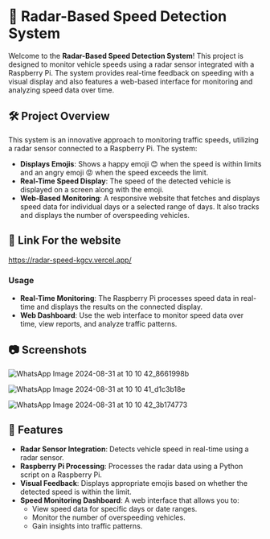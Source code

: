 # 🚗 Radar-Based Speed Detection System

Welcome to the **Radar-Based Speed Detection System**! This project is designed to monitor vehicle speeds using a radar sensor integrated with a Raspberry Pi. The system provides real-time feedback on speeding with a visual display and also features a web-based interface for monitoring and analyzing speed data over time.

## 🛠️ Project Overview

This system is an innovative approach to monitoring traffic speeds, utilizing a radar sensor connected to a Raspberry Pi. The system:

- **Displays Emojis**: Shows a happy emoji 😊 when the speed is within limits and an angry emoji 😡 when the speed exceeds the limit.
- **Real-Time Speed Display**: The speed of the detected vehicle is displayed on a screen along with the emoji.
- **Web-Based Monitoring**: A responsive website that fetches and displays speed data for individual days or a selected range of days. It also tracks and displays the number of overspeeding vehicles.

## 🚀 Link For the website 
https://radar-speed-kgcv.vercel.app/


### Usage

- **Real-Time Monitoring**: The Raspberry Pi processes speed data in real-time and displays the results on the connected display.
- **Web Dashboard**: Use the web interface to monitor speed data over time, view reports, and analyze traffic patterns.

## 📷 Screenshots
![WhatsApp Image 2024-08-31 at 10 10 42_8661998b](https://github.com/user-attachments/assets/36520aa4-28fb-4421-8164-d94b2969ed57)

![WhatsApp Image 2024-08-31 at 10 10 41_d1c3b18e](https://github.com/user-attachments/assets/029f53c0-0e03-4ed0-b27f-4c3fb8652df0)


![WhatsApp Image 2024-08-31 at 10 10 42_3b174773](https://github.com/user-attachments/assets/3ee741f4-218d-4ef3-979c-6f0046243c9d)


## 🎯 Features

- **Radar Sensor Integration**: Detects vehicle speed in real-time using a radar sensor.
- **Raspberry Pi Processing**: Processes the radar data using a Python script on a Raspberry Pi.
- **Visual Feedback**: Displays appropriate emojis based on whether the detected speed is within the limit.
- **Speed Monitoring Dashboard**: A web interface that allows you to:
  - View speed data for specific days or date ranges.
  - Monitor the number of overspeeding vehicles.
  - Gain insights into traffic patterns.




